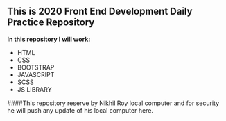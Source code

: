 ## This is 2020 Front End Development Daily Practice Repository 

<b> In this repository I will work: </b>

<ul>
<li> HTML </li>
<li> CSS </li>
<li> BOOTSTRAP </li>
<li> JAVASCRIPT </li>
<li> SCSS </li>
<li> JS LIBRARY  </li>
</ul>
####This repository reserve by Nikhil Roy local computer and for security he will push any update of his local computer here.
